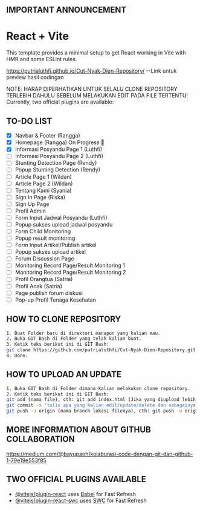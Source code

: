 ## IMPORTANT ANNOUNCEMENT
# React + Vite
This template provides a minimal setup to get React working in Vite with HMR and some ESLint rules.

https://putrialuthfi.github.io/Cut-Nyak-Dien-Repository/ --Link untuk preview hasil codingan

NOTE: HARAP DIPERHATIKAN UNTUK SELALU CLONE REPOSITORY TERLEBIH DAHULU SEBELUM MELAKUKAN EDIT PADA FILE TERTENTU!
Currently, two official plugins are available:

## TO-DO LIST

- [x] Navbar & Footer (Rangga)
- [x] Homepage (Rangga) On Progress 💪
- [x] Informasi Posyandu Page 1 (Luthfi)
- [ ] Informasi Posyandu Page 2 (Luthfi)
- [ ] Stunting Detection Page (Rendy)
- [ ] Popup Stunting Detection (Rendy)
- [ ] Article Page 1 (Wildan)
- [ ] Article Page 2 (Wildan)
- [ ] Tentang Kami (Syania)
- [ ] Sign In Page (Riska)
- [ ] Sign Up Page
- [ ] Profil Admin 
- [ ] Form Input Jadwal Posyandu (Luthfi)
- [ ] Popup sukses upload jadwal posyandu
- [ ] Form Child Monitoring
- [ ] Popup result monitoring
- [ ] Form Input Artikel/Publish artikel
- [ ] Popup sukses upload artikel
- [ ] Forum Discussion Page
- [ ] Monitoring Record Page/Result Monitoring 1
- [ ] Monitoring Record Page/Result Monitoring 2
- [ ] Profil Orangtua (Satria)
- [ ] Profil Anak (Satria)
- [ ] Page publish forum diskusi
- [ ] Pop-up Profil Tenaga Kesehatan

## HOW TO CLONE REPOSITORY

```bash
1. Buat Folder baru di direktori manapun yang kalian mau.
2. Buka GIT Bash di Folder yang telah kalian buat.
3. Ketik teks berikut ini di GIT Bash:
git clone https://github.com/putrialuthfi/Cut-Nyak-Dien-Repository.git
4. Done.
```

## HOW TO UPLOAD AN UPDATE

```bash
1. Buka GIT Bash di Folder dimana kalian melakukan clone repository.
2. Ketik teks berikut ini di GIT Bash:
git add (nama file), cth: git add index.html (Jika yang diupload lebih dari satu file, gunakan: git add garuda.php terbang.css de_el_el.html)
git commit -m "tulis apa yang kalian edit/update/delete dan sebagainya (NAMA KALIAN)"
git push -u origin (nama branch lokasi filenya), cth: git push -u origin informasi-psy
```

## MORE INFORMATION ABOUT GITHUB COLLABORATION

https://medium.com/@bayupaoh/kolaburasi-code-dengan-git-dan-github-1-79e19e553f85

## TWO OFFICIAL PLUGINS AVAILABLE
- [@vitejs/plugin-react](https://github.com/vitejs/vite-plugin-react/blob/main/packages/plugin-react/README.md) uses [Babel](https://babeljs.io/) for Fast Refresh
- [@vitejs/plugin-react-swc](https://github.com/vitejs/vite-plugin-react-swc) uses [SWC](https://swc.rs/) for Fast Refresh
